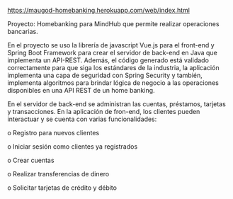 https://maugod-homebanking.herokuapp.com/web/index.html

Proyecto: Homebanking para MindHub que permite realizar operaciones bancarias.

En el proyecto se uso la librería de javascript Vue.js para el front-end y Spring Boot Framework para crear el servidor de back-end en Java que implementa un API-REST. Además, el código generado está validado correctamente para que siga los estándares de la industria, la aplicación implementa una capa de seguridad con Spring Security y también, implementa algoritmos para brindar lógica de negocio a las operaciones disponibles en una API REST de un home banking.

En el servidor de back-end se administran las cuentas, préstamos, tarjetas y transacciones. En la aplicación de fron-end, los clientes pueden interactuar y se cuenta con varias funcionalidades:

o Registro para nuevos clientes

o Iniciar sesión como clientes ya registrados

o Crear cuentas

o Realizar transferencias de dinero

o Solicitar tarjetas de crédito y débito